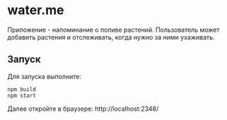 # water.me

Приложение - напоминание о поливе растений. Пользователь может добавить растения и отслеживать, когда нужно за ними ухаживать.

## Запуск

Для запуска выполните:
```
npm build
npm start
```
Далее откройте в браузере: http://localhost:2348/
